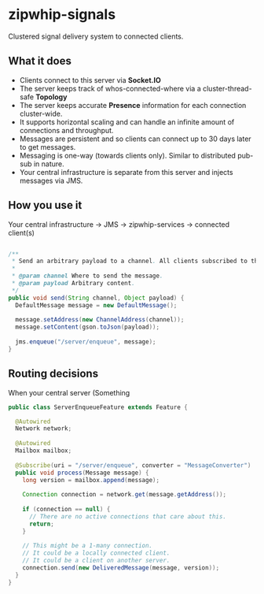 zipwhip-signals
===============

Clustered signal delivery system to connected clients. 

What it does
------

* Clients connect to this server via **Socket.IO**
* The server keeps track of whos-connected-where via a cluster-thread-safe **Topology**
* The server keeps accurate **Presence** information for each connection cluster-wide.
* It supports horizontal scaling and can handle an infinite amount of connections and throughput. 
* Messages are persistent and so clients can connect up to 30 days later to get messages.
* Messaging is one-way (towards clients only). Similar to distributed pub-sub in nature.
* Your central infrastructure is separate from this server and injects messages via JMS.

How you use it
------

Your central infrastructure -> JMS -> zipwhip-services -> connected client(s)

```java

/**
 * Send an arbitrary payload to a channel. All clients subscribed to this channel will receive it.
 *
 * @param channel Where to send the message.
 * @param payload Arbitrary content. 
 */
public void send(String channel, Object payload) {
  DefaultMessage message = new DefaultMessage();
  
  message.setAddress(new ChannelAddress(channel));
  message.setContent(gson.toJson(payload));
  
  jms.enqueue("/server/enqueue", message);
}
```

Routing decisions
------

When your central server (Something

```java
public class ServerEnqueueFeature extends Feature {

  @Autowired
  Network network;
  
  @Autowired
  Mailbox mailbox;
  
  @Subscribe(uri = "/server/enqueue", converter = "MessageConverter")
  public void process(Message message) {
    long version = mailbox.append(message);
    
    Connection connection = network.get(message.getAddress());
    
    if (connection == null) {
      // There are no active connections that care about this.
      return;
    }
    
    // This might be a 1-many connection. 
    // It could be a locally connected client.
    // It could be a client on another server.
    connection.send(new DeliveredMessage(message, version));
  }
}
```
